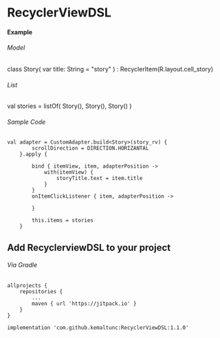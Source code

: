 # RecyclerViewDSL

<h4>Example</h4>

<h6>Model</h6>
class Story(
    var title: String = "story"
) : RecyclerItem(R.layout.cell_story)

<h6>List</h6>
  val stories = listOf(
                Story(),
                Story(),
                Story()
            )


<h6>Sample Code</h6>

    val adapter = CustomAdapter.build<Story>(story_rv) {
            scrollDirection = DIRECTION.HORIZANTAL
        }.apply {

            bind { itemView, item, adapterPosition ->
                with(itemView) {
                    storyTitle.text = item.title
                }
            }
            onItemClickListener { item, adapterPosition ->

            }

            this.items = stories
        }
    
<h2>Add RecyclerviewDSL to your project</h2>
        <h6>Via Gradle</h6>
        
    allprojects {
		repositories {
			...
			maven { url 'https://jitpack.io' }
		}
	}

    implementation 'com.github.kemaltunc:RecyclerViewDSL:1.1.0'    
       
       

        
